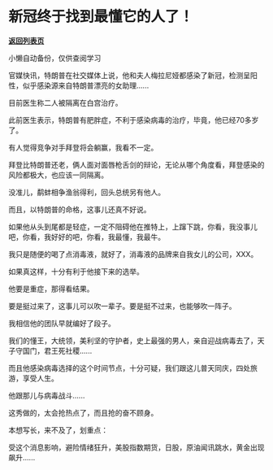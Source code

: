 # 新冠终于找到最懂它的人了！

[**返回列表页**](/gzh/记忆承载3)

小懒自动备份，仅供查阅学习

官媒快讯，特朗普在社交媒体上说，他和夫人梅拉尼娅都感染了新冠，检测呈阳性，似乎感染源来自特朗普漂亮的女助理......  

  

目前医生称二人被隔离在白宫治疗。  

  

此前医生表示，特朗普有肥胖症，不利于感染病毒的治疗，毕竟，他已经70多岁了。

  

有人觉得竞争对手拜登将会躺赢，我看不一定。  

  

拜登比特朗普还老，俩人面对面唇枪舌剑的辩论，无论从哪个角度看，拜登感染的风险都极大，也应该一同隔离。

  

没准儿，鹬蚌相争渔翁得利，回头总统另有他人。

  

而且，以特朗普的命格，这事儿还真不好说。  

  

如果他从头到尾都是轻症，一定不阻碍他在推特上，上蹿下跳，你看，我没事儿吧，你看，我好好的吧，你看，我最懂，我最牛。

  

我只是随便的喝了点消毒液，就好了，消毒液的品牌来自我女儿的公司，XXX。

  

如果真这样，十分有利于他接下来的选举。  

  

他要是重症，那得看结果。  

  

要是挺过来了，这事儿可以吹一辈子。要是挺不过来，也能够吹一阵子。

  

我相信他的团队早就编好了段子。

  

我们的懂王，大统领，美利坚的守护者，史上最强的男人，亲自迎战病毒去了，天子守国门，君王死社稷......

  

而且他感染病毒选择的这个时间节点，十分可疑，我们跟这儿普天同庆，四处旅游，享受人生。

  

他跟那儿与病毒战斗......

  

这秀做的，太会抢热点了，而且抢的奋不顾身。

  

本想写长，来不及了，划重点：

  

受这个消息影响，避险情绪狂升，美股指数期货，日股，原油闻讯跳水，黄金出现飙升......

